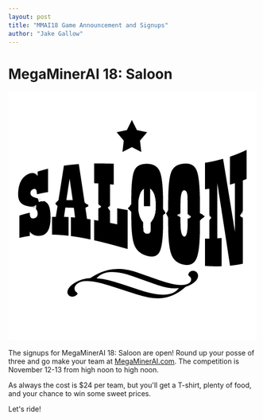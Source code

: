 ```yaml
---
layout: post
title: "MMAI18 Game Announcement and Signups"
author: "Jake Gallow"
---
```

# MegaMinerAI 18: Saloon #

![Saloon](../static/img/content/Saloon.png)

The signups for MegaMinerAI 18: Saloon are open! Round up your posse of three
and go make your team at [MegaMinerAI.com](https://megaminerai.com). The competition is
November 12-13 from high noon to high noon.

As always the cost is $24 per team, but you'll get a T-shirt, plenty of food,
 and your chance to win some sweet prices.

Let's ride!
